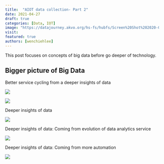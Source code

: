 ```yaml
---
title:  "AIOT data collection- Part 2"
date: 2021-04-27
draft: true
categories: [Data, IOT]
image: "https://datajourney.akvo.org/hs-fs/hubfs/Screen%20Shot%202020-07-28%20at%2012.08.42.png?width=1094&name=Screen%20Shot%202020-07-28%20at%2012.08.42.png"
visit:
featured: true
authors: [wenchiehlee]
---
```


This post focuses on concepts of big data before go deeper of technology.

## Bigger picture of Big Data

Better service cycling from a deeper insights of data

[![](https://assets.new.siemens.com/siemens/assets/api/uuid:13033b39-8570-40f2-80e5-4fc3b28bcb67/width:1920/crop:0:0,06111:1:0,88194/quality:high/graph-showing-the-mobility-analytics-cycle-.gif)](https://www.mobility.siemens.com/global/en/portfolio/intermodal/data-analytics.html)

[![](https://www.edgeimpulse.com/static/ei-cycle-d-e59c64ebeda3ccc80fa9a298cd0835f2.gif)](https://www.edgeimpulse.com/)

Deeper insights of data

[![](https://research.aimultiple.com/wp-content/uploads/2019/12/Evolution-of-Analytics-1160x880.png)](https://research.aimultiple.com/analytics/)


Deeper insights of data: Coming from evolution of data analytics service

[![](https://hgs.cx/wp-content/uploads/2021/01/predictive-analytics-and-cognitive-analytics-img1.png)](https://www.hgsdigital.com/services/data-and-analytics/predictive-analytics-and-cognitive-analytics)

Deeper insights of data: Coming from more automation

[![](https://datajourney.akvo.org/hs-fs/hubfs/Screen%20Shot%202020-07-28%20at%2012.08.42.png?width=1094&name=Screen%20Shot%202020-07-28%20at%2012.08.42.png)](https://datajourney.akvo.org/blog/the-four-types-of-data-analysis)

 